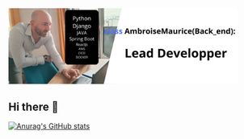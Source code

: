<img src=https://github.com/Mambroise/Mambroise/blob/main/Python%20Django%20JAVA%20Spring%20Boot%20ReactJs.png alt='profile banner' width =90%/>

## Hi there 👋

[![Anurag's GitHub stats](https://github-readme-stats.vercel.app/api?username=Mambroise)](https://github.com/anuraghazra/github-readme-stats)
